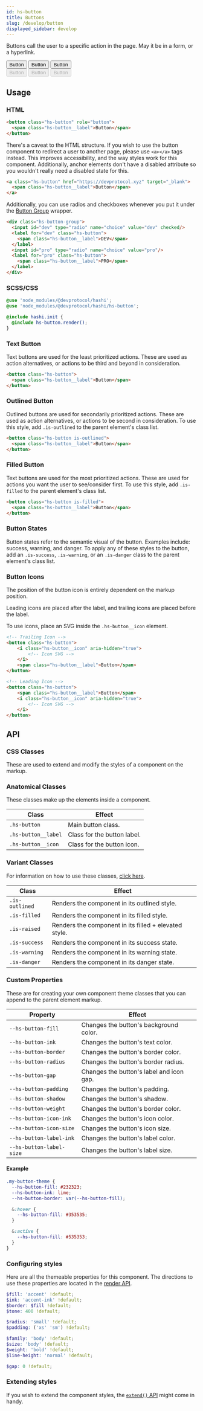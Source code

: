 ```yaml
---
id: hs-button
title: Buttons
slug: /develop/button
displayed_sidebar: develop
---
```

Buttons call the user to a specific action in the page. May it be in a form, or a hyperlink.

<div class="hs-component-preview col-2">
  <div class="hs-component-preview__row">
    <button class="hs-button" role="button">
      <span class="hs-button__label">Button</span>
    </button>
    <button class="hs-button is-outlined" role="button">
      <span class="hs-button__label">Button</span>
    </button>
    <button class="hs-button is-filled" role="button">
      <span class="hs-button__label">Button</span>
    </button>
  </div>
  <div class="hs-component-preview__row">
    <button class="hs-button" role="button" disabled>
      <span class="hs-button__label">Button</span>
    </button>
    <button class="hs-button is-outlined" role="button" disabled>
      <span class="hs-button__label">Button</span>
    </button>
    <button class="hs-button is-filled" role="button" disabled>
      <span class="hs-button__label">Button</span>
    </button>
  </div>
</div>

## Usage
### HTML
```html
<button class="hs-button" role="button">
  <span class="hs-button__label">Button</span>
</button>
```

There's a caveat to the HTML structure. If you wish to use the button component to redirect a user to another page,
please use `<a></a>` tags instead. This improves accessibility, and the way styles work for this component.
Additionally, anchor elements don't have a disabled attribute so you wouldn't really need a disabled state for this.

```html
<a class="hs-button" href="https://devprotocol.xyz" target="_blank">
  <span class="hs-button__label">Button</span>
</a>
```

Additionally, you can use radios and checkboxes whenever you put it under the [Button Group](button-group.md) wrapper.

```html
<div class="hs-button-group">
  <input id="dev" type="radio" name="choice" value="dev" checked/>
  <label for="dev" class="hs-button">
    <span class="hs-button__label">DEV</span>
  </label>
  <input id="pro" type="radio" name="choice" value="pro"/>
  <label for="pro" class="hs-button">
    <span class="hs-button__label">PRO</span>
  </label>
</div>
```

### SCSS/CSS

```scss
@use 'node_modules/@devprotocol/hashi';
@use 'node_modules/@devprotocol/hashi/hs-button';

@include hashi.init {
  @include hs-button.render();
}
```

### Text Button
Text buttons are used for the least prioritized actions. These are used as action alternatives, or actions to be third and beyond in consideration.
```html
<button class="hs-button">
  <span class="hs-button__label">Button</span>
</button>
```

### Outlined Button
Outlined buttons are used for secondarily prioritized actions. These are used as action alternatives, or actions to be second in consideration. To use this style, add `.is-outlined` to the parent element's class list.
```html
<button class="hs-button is-outlined">
  <span class="hs-button__label">Button</span>
</button>
```

### Filled Button
Text buttons are used for the most prioritized actions. These are used for actions you want the user to see/consider first. To use this style, add `.is-filled` to the parent element's class list.
```html
<button class="hs-button is-filled">
  <span class="hs-button__label">Button</span>
</button>
```

### Button States
Button states refer to the semantic visual of the button. Examples include: success, warning, and danger. To apply any of these styles to the button, add an `.is-success`, `.is-warning`, or an `.is-danger` class to the parent element's class list.

### Button Icons
The position of the button icon is entirely dependent on the markup position.

Leading icons are placed after the label, and trailing icons are placed before the label.

To use icons, place an SVG inside the `.hs-button__icon` element.

```html
<!-- Trailing Icon -->
<button class="hs-button">
    <i class="hs-button__icon" aria-hidden="true">
        <!-- Icon SVG -->
    </i>
    <span class="hs-button__label">Button</span>
</button>

<!-- Leading Icon -->
<button class="hs-button">
    <span class="hs-button__label">Button</span>
    <i class="hs-button__icon" aria-hidden="true">
        <!-- Icon SVG -->
    </i>
</button>
```

## API
### CSS Classes
These are used to extend and modify the styles of a component on the markup.

### Anatomical Classes
These classes make up the elements inside a component.

| Class               | Effect                                       |
|---------------------|----------------------------------------------|
| `.hs-button`        | Main button class.                           |
| `.hs-button__label` | Class for the button label.                  |
| `.hs-button__icon`  | Class for the button icon.                   |

### Variant Classes
For information on how to use these classes, [click here](index.md#modification-html).

| Class          | Effect                                                |
|----------------|-------------------------------------------------------|
| `.is-outlined` | Renders the component in its outlined style.          |
| `.is-filled`   | Renders the component in its filled style.            |
| `.is-raised`   | Renders the component in its filled + elevated style. |
| `.is-success`  | Renders the component in its success state.           |
| `.is-warning`  | Renders the component in its warning state.           |
| `.is-danger`   | Renders the component in its danger state.            |

### Custom Properties
These are for creating your own component theme classes that you can append to the parent element markup.

| Property                 | Effect                                   |
|--------------------------|------------------------------------------|
| `--hs-button-fill`       | Changes the button's background color.   |
| `--hs-button-ink`        | Changes the button's text color.         |
| `--hs-button-border`     | Changes the button's border color.       |
| `--hs-button-radius`     | Changes the button's border radius.      |
| `--hs-button-gap`        | Changes the button's label and icon gap. |
| `--hs-button-padding`    | Changes the button's padding.            |
| `--hs-button-shadow`     | Changes the button's shadow.             |
| `--hs-button-weight`     | Changes the button's border color.       |
| `--hs-button-icon-ink`   | Changes the button's icon color.         |
| `--hs-button-icon-size`  | Changes the button's icon size.          |
| `--hs-button-label-ink`  | Changes the button's label color.        |
| `--hs-button-label-size` | Changes the button's label size.         |

#### Example
```scss
.my-button-theme {
  --hs-button-fill: #232323;
  --hs-button-ink: lime;
  --hs-button-border: var(--hs-button-fill);

  &:hover {
    --hs-button-fill: #353535;
  }

  &:active {
    --hs-button-fill: #535353;
  }
}
```

### Configuring styles
Here are all the themeable properties for this component. The directions to use these properties are located in
the [render API](index.md#modification-scss).

```scss
$fill: 'accent' !default;
$ink: 'accent-ink' !default;
$border: $fill !default;
$tone: 400 !default;

$radius: 'small' !default;
$padding: ('xs' 'sm') !default;

$family: 'body' !default;
$size: 'body' !default;
$weight: 'bold' !default;
$line-height: 'normal' !default;

$gap: 0 !default;
```

### Extending styles
If you wish to extend the component styles, the [`extend()` API](index.md#extension-scss) might come in handy.